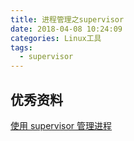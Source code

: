 ```yaml
---
title: 进程管理之supervisor
date: 2018-04-08 10:24:09
categories: Linux工具
tags:
  - supervisor
---
```




## 优秀资料

[使用 supervisor 管理进程](http://liyangliang.me/posts/2015/06/using-supervisor/)

